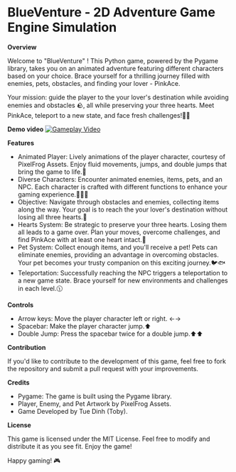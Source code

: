 # BlueVenture - 2D Adventure Game Engine Simulation

**Overview**

Welcome to "BlueVenture" ! This Python game, powered by the Pygame library, takes you on an animated adventure featuring different characters based on your choice. Brace yourself for a thrilling journey filled with enemies, pets, obstacles, and finding your lover - PinkAce. 

Your mission: guide the player to the your lover's destination while avoiding enemies and obstacles 🪨, all while preserving your three hearts. Meet PinkAce, teleport to a new state, and face fresh challenges!🚀🤖

**Demo video**
[![Gameplay Video](https://img.youtube.com/vi/gqSG5FgoR6Q/maxresdefault.jpg)](https://www.youtube.com/watch?v=gqSG5FgoR6Q)

**Features**

- Animated Player: Lively animations of the player character, courtesy of PixelFrog Assets. Enjoy fluid movements, jumps, and double jumps that bring the game to life.🔹
- Diverse Characters: Encounter animated enemies, items, pets, and an NPC. Each character is crafted with different functions to enhance your gaming experience.🐸🦇🦏
- Objective: Navigate through obstacles and enemies, collecting items along the way. Your goal is to reach the your lover's destination without losing all three hearts.🍥
- Hearts System: Be strategic to preserve your three hearts. Losing them all leads to a game over. Plan your moves, overcome challenges, and find PinkAce with at least one heart intact.💙
- Pet System: Collect enough items, and you'll receive a pet! Pets can eliminate enemies, providing an advantage in overcoming obstacles. Your pet becomes your trusty companion on this exciting journey.🐦🐟
- Teleportation: Successfully reaching the NPC triggers a teleportation to a new game state. Brace yourself for new environments and challenges in each level.🕦

**Controls**

- Arrow keys: Move the player character left or right. ←→
- Spacebar: Make the player character jump.⬆️
- Double Jump: Press the spacebar twice for a double jump.⬆️⬆️

**Contribution**

If you'd like to contribute to the development of this game, feel free to fork the repository and submit a pull request with your improvements.

**Credits**

- Pygame: The game is built using the Pygame library.
- Player, Enemy, and Pet Artwork by PixelFrog Assets.
- Game Developed by Tue Dinh (Toby).

**License**

This game is licensed under the MIT License. Feel free to modify and distribute it as you see fit. Enjoy the game!

Happy gaming! 🎮
